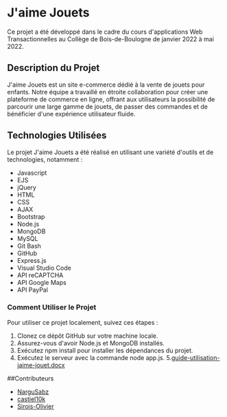 # J'aime Jouets

Ce projet a été développé dans le cadre du cours d'applications Web Transactionnelles au Collège de Bois-de-Boulogne de janvier 2022 à mai 2022.

## Description du Projet

J'aime Jouets est un site e-commerce dédié à la vente de jouets pour enfants. Notre équipe a travaillé en étroite collaboration pour créer une plateforme de commerce en ligne, offrant aux utilisateurs la possibilité de parcourir une large gamme de jouets, de passer des commandes et de bénéficier d'une expérience utilisateur fluide.

## Technologies Utilisées

Le projet J'aime Jouets a été réalisé en utilisant une variété d'outils et de technologies, notamment :

* Javascript
* EJS
* jQuery
* HTML
* CSS
* AJAX
* Bootstrap
* Node.js
* MongoDB
* MySQL
* Git Bash
* GitHub
* Express.js
* Visual Studio Code
* API reCAPTCHA
* API Google Maps
* API PayPal

### Comment Utiliser le Projet

Pour utiliser ce projet localement, suivez ces étapes :
1. Clonez ce dépôt GitHub sur votre machine locale.
2. Assurez-vous d'avoir Node.js et MongoDB installés.
3. Exécutez npm install pour installer les dépendances du projet.
4. Exécutez le serveur avec la commande node app.js.
5.[guide-utilisation-jaime-jouet.docx](https://github.com/NarguSabz/JaimeJouets/files/12655378/guide-utilisation-jaime-jouet.docx)

##Contributeurs
* [NarguSabz](https://github.com/NarguSabz)
* [castiel10k](https://github.com/castiel10k)
* [Sirois-Olivier](https://github.com/Sirois-Olivier)
